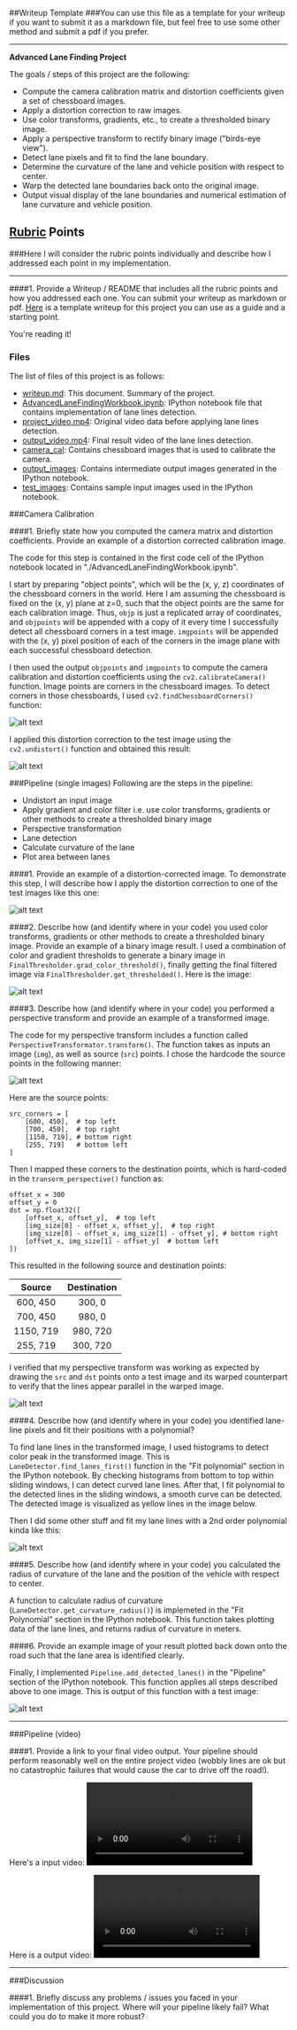 ##Writeup Template
###You can use this file as a template for your writeup if you want to submit it as a markdown file, but feel free to use some other method and submit a pdf if you prefer.

---

**Advanced Lane Finding Project**

The goals / steps of this project are the following:

* Compute the camera calibration matrix and distortion coefficients given a set of chessboard images.
* Apply a distortion correction to raw images.
* Use color transforms, gradients, etc., to create a thresholded binary image.
* Apply a perspective transform to rectify binary image ("birds-eye view").
* Detect lane pixels and fit to find the lane boundary.
* Determine the curvature of the lane and vehicle position with respect to center.
* Warp the detected lane boundaries back onto the original image.
* Output visual display of the lane boundaries and numerical estimation of lane curvature and vehicle position.

[//]: # (Image References)

[image1]: ./output_images/chessboard_corners.png "Chessboard Corners"
[image2]: ./output_images/chessboard_undistort.png "Undistorted Chessboard"
[image3]: ./output_images/test1_undistort.png "Undistorted image"
[image4]: ./output_images/combined_filters.png "Color and Gradient Filters"
[image5]: ./output_images/warped.png "Perspective Transformation"
[image6]: ./output_images/fit_lanes.png "Fit Lines to Lanes"
[image7]: ./output_images/plot_lanes.png "Detected Lanes on a Test Image"
[image8]: ./output_images/src_corners.png "Finding Source Corners"
[image9]: ./output_images/pipeline_result.png "Pipeline Result"
[video1]: ./project_video.mp4 "Project Video"
[video2]: ./output_video.mp4 "Output Video"
[video3]: ./challenge_video.mp4 "Challenge 1 Project Video"
[video4]: ./out_challenge_video.mp4 "Harder Challenge Output Video"
[video5]: ./harder_challenge_video.mp4 "Harder Challenge Project Video"
[video6]: ./out_harder_challenge_video.mp4 "Harder Challenge Output Video"

## [Rubric](https://review.udacity.com/#!/rubrics/571/view) Points
###Here I will consider the rubric points individually and describe how I addressed each point in my implementation.  

---


####1. Provide a Writeup / README that includes all the rubric points and how you addressed each one.  You can submit your writeup as markdown or pdf.  [Here](https://github.com/udacity/CarND-Advanced-Lane-Lines/blob/master/writeup_template.md) is a template writeup for this project you can use as a guide and a starting point.  

You're reading it!

### Files

The list of files of this project is as follows:

- [writeup.md](/writeup.md): This document. Summary of the project.
- [AdvancedLaneFindingWorkbook.ipynb](/AdvancedLaneFindingWorkbook.ipynb): IPython notebook file that contains implementation of lane lines detection.
- [project_video.mp4](/project_video.mp4): Original video data before applying lane lines detection.
- [output_video.mp4](/output_video.mp4): Final result video of the lane lines detection.
- [camera_cal](/camera_cal): Contains chessboard images that is used to calibrate the camera.
- [output_images](/output_images): Contains intermediate output images generated in the IPython notebook.
- [test_images](/test_images): Contains sample input images used in the IPython notebook.

###Camera Calibration

####1. Briefly state how you computed the camera matrix and distortion coefficients. Provide an example of a distortion corrected calibration image.

The code for this step is contained in the first code cell of the IPython notebook located in "./AdvancedLaneFindingWorkbook.ipynb".

I start by preparing "object points", which will be the (x, y, z) coordinates of the chessboard corners in the world. Here I am assuming the chessboard is fixed on the (x, y) plane at z=0, such that the object points are the same for each calibration image.  Thus, `objp` is just a replicated array of coordinates, and `objpoints` will be appended with a copy of it every time I successfully detect all chessboard corners in a test image.  `imgpoints` will be appended with the (x, y) pixel position of each of the corners in the image plane with each successful chessboard detection.  

I then used the output `objpoints` and `imgpoints` to compute the camera calibration and distortion coefficients using the `cv2.calibrateCamera()` function. Image points are corners in the chessboard images. To detect corners in those chessboards, I used `cv2.findChessboardCorners()` function:

![alt text][image1]

I applied this distortion correction to the test image using the `cv2.undistort()` function and obtained this result: 

![alt text][image2]

###Pipeline (single images)
Following are the steps in the pipeline:
* Undistort an input image
* Apply gradient and color filter i.e. use color transforms, gradients or other methods to create a thresholded binary image
* Perspective transformation
* Lane detection
* Calculate curvature of the lane
* Plot area between lanes

####1. Provide an example of a distortion-corrected image.
To demonstrate this step, I will describe how I apply the distortion correction to one of the test images like this one:

![alt text][image3]

####2. Describe how (and identify where in your code) you used color transforms, gradients or other methods to create a thresholded binary image.  Provide an example of a binary image result.
I used a combination of color and gradient thresholds to generate a binary image in `FinalThresholder.grad_color_threshold()`, finally getting the final filtered image via `FinalThresholder.get_thresholded()`. Here is the image:

![alt text][image4]

####3. Describe how (and identify where in your code) you performed a perspective transform and provide an example of a transformed image.

The code for my perspective transform includes a function called `PerspectiveTransformator.transform()`.  The function takes as inputs an image (`img`), as well as source (`src`) points.  I chose the hardcode the source points in the following manner:

![alt text][image8]

Here are the source points:

```
src_corners = [
    [600, 450],  # top left
    [700, 450],  # top right
    [1150, 719], # bottom right
    [255, 719]   # bottom left
]
```

Then I mapped these corners to the destination points, which is hard-coded in the `transorm_perspective()` function as:

```
offset_x = 300
offset_y = 0
dst = np.float32([
	[offset_x, offset_y],  # top left
	[img_size[0] - offset_x, offset_y],  # top right 
	[img_size[0] - offset_x, img_size[1] - offset_y], # bottom right
	[offset_x, img_size[1] - offset_y]  # bottom left
])
```

This resulted in the following source and destination points:

| Source        | Destination   | 
|:-------------:|:-------------:| 
| 600, 450      | 300, 0        | 
| 700, 450      | 980, 0        |
| 1150, 719     | 980, 720      |
| 255, 719      | 300, 720      |

I verified that my perspective transform was working as expected by drawing the `src` and `dst` points onto a test image and its warped counterpart to verify that the lines appear parallel in the warped image.

![alt text][image5]

####4. Describe how (and identify where in your code) you identified lane-line pixels and fit their positions with a polynomial?

To find lane lines in the transformed image, I used histograms to detect color peak in the transformed image. This is `LaneDetector.find_lanes_first()` function in the "Fit polynomial" section in the IPython notebook. By checking histograms from bottom to top within sliding windows, I can detect curved lane lines. After that, I fit polynomial to the detected lines in the sliding windows, a smooth curve can be detected. The detected image is visualized as yellow lines in the image below.


Then I did some other stuff and fit my lane lines with a 2nd order polynomial kinda like this:

![alt text][image6]

####5. Describe how (and identify where in your code) you calculated the radius of curvature of the lane and the position of the vehicle with respect to center.

A function to calculate radius of curvature (`LaneDetector.get_curvature_radius()`) is implemeted in the "Fit Polynomial" section in the IPython notebook. This function takes plotting data of the lane lines, and returns radius of curvature in meters.

####6. Provide an example image of your result plotted back down onto the road such that the lane area is identified clearly.

Finally, I implemented `Pipeline.add_detected_lanes()` in the "Pipeline" section of the IPython notebook. This function applies all steps described above to one image. This is output of this function with a test image:

![alt text][image9]


---

###Pipeline (video)

####1. Provide a link to your final video output.  Your pipeline should perform reasonably well on the entire project video (wobbly lines are ok but no catastrophic failures that would cause the car to drive off the road!).

Here's a input video:
 ![alt text][video1]
 
 Here is a output video:
 ![alt text][video2]

---

###Discussion

####1. Briefly discuss any problems / issues you faced in your implementation of this project.  Where will your pipeline likely fail?  What could you do to make it more robust?


